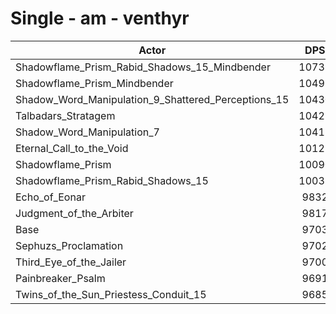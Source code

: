 # Single - am - venthyr
| Actor | DPS | Increase |
|---|:---:|:---:|
|Shadowflame_Prism_Rabid_Shadows_15_Mindbender|10739|10.68%|
|Shadowflame_Prism_Mindbender|10499|8.20%|
|Shadow_Word_Manipulation_9_Shattered_Perceptions_15|10430|7.49%|
|Talbadars_Stratagem|10427|7.46%|
|Shadow_Word_Manipulation_7|10415|7.34%|
|Eternal_Call_to_the_Void|10125|4.35%|
|Shadowflame_Prism|10090|3.99%|
|Shadowflame_Prism_Rabid_Shadows_15|10032|3.40%|
|Echo_of_Eonar|9832|1.33%|
|Judgment_of_the_Arbiter|9817|1.18%|
|Base|9703|0.00%|
|Sephuzs_Proclamation|9702|-0.01%|
|Third_Eye_of_the_Jailer|9700|-0.03%|
|Painbreaker_Psalm|9691|-0.12%|
|Twins_of_the_Sun_Priestess_Conduit_15|9685|-0.18%|
